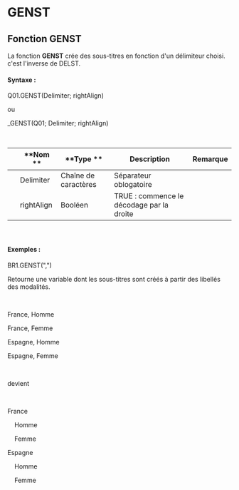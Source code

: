# GENST

## Fonction GENST

La fonction **GENST** crée des sous-titres en fonction d'un délimiteur choisi. c'est l'inverse de DELST.

#### Syntaxe :&nbsp;

Q01.GENST(Delimiter; rightAlign)

ou

\_GENST(Q01; Delimiter; rightAlign)

&nbsp;

| &nbsp; | **Nom ** | **Type ** | **Description** | **Remarque** |
| --- | --- | --- | --- | --- |
| &nbsp; | Delimiter | Chaîne de caractères | Séparateur oblogatoire | &nbsp; |
| &nbsp; | rightAlign | Booléen | TRUE : commence le décodage par la droite | &nbsp; |


#### &nbsp;

#### Exemples :

BR1.GENST(",")

Retourne une variable dont les sous-titres sont créés à partir des libellés des modalités.

&nbsp;

France, Homme

France, Femme

Espagne, Homme

Espagne, Femme

&nbsp;

devient

&nbsp;

France

&nbsp; &nbsp; Homme

&nbsp; &nbsp; Femme

Espagne

&nbsp; &nbsp; Homme

&nbsp; &nbsp; Femme

